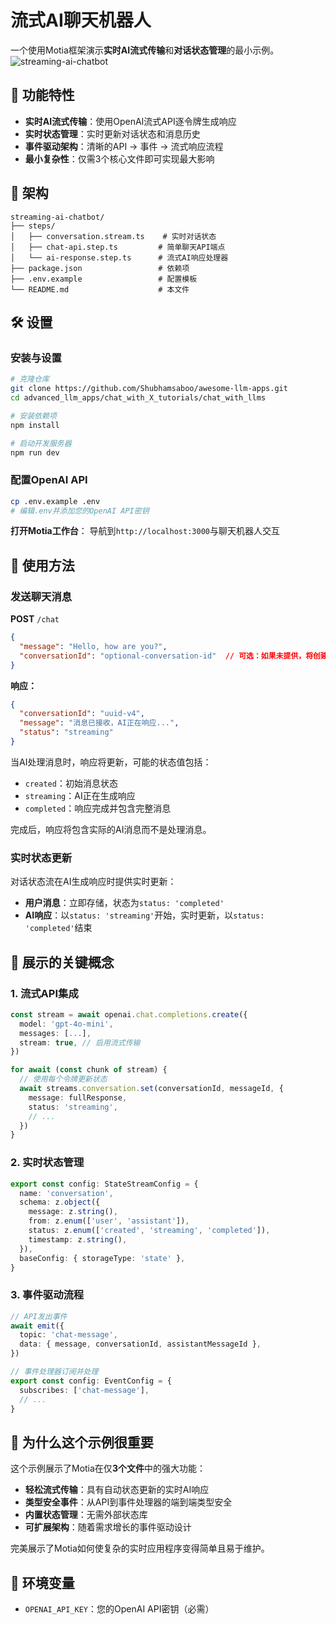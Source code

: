 # 流式AI聊天机器人

一个使用Motia框架演示**实时AI流式传输**和**对话状态管理**的最小示例。
![streaming-ai-chatbot](docs/images/streaming-ai-chatbot.gif)

## 🚀 功能特性

- **实时AI流式传输**：使用OpenAI流式API逐令牌生成响应
- **实时状态管理**：实时更新对话状态和消息历史
- **事件驱动架构**：清晰的API → 事件 → 流式响应流程
- **最小复杂性**：仅需3个核心文件即可实现最大影响

## 📁 架构

```
streaming-ai-chatbot/
├── steps/
│   ├── conversation.stream.ts    # 实时对话状态
│   ├── chat-api.step.ts         # 简单聊天API端点  
│   └── ai-response.step.ts      # 流式AI响应处理器
├── package.json                 # 依赖项
├── .env.example                 # 配置模板
└── README.md                    # 本文件
```

## 🛠️ 设置

### 安装与设置

```bash
# 克隆仓库
git clone https://github.com/Shubhamsaboo/awesome-llm-apps.git
cd advanced_llm_apps/chat_with_X_tutorials/chat_with_llms

# 安装依赖项
npm install

# 启动开发服务器
npm run dev
```

### 配置OpenAI API
   ```bash
   cp .env.example .env
   # 编辑.env并添加您的OpenAI API密钥
   ```

**打开Motia工作台**：
   导航到`http://localhost:3000`与聊天机器人交互

## 🔧 使用方法

### 发送聊天消息

**POST** `/chat`

```json
{
  "message": "Hello, how are you?",
  "conversationId": "optional-conversation-id"  // 可选：如果未提供，将创建新对话
}
```

**响应：**
```json
{
  "conversationId": "uuid-v4",
  "message": "消息已接收，AI正在响应...",
  "status": "streaming"
}
```

当AI处理消息时，响应将更新，可能的状态值包括：
- `created`：初始消息状态
- `streaming`：AI正在生成响应
- `completed`：响应完成并包含完整消息

完成后，响应将包含实际的AI消息而不是处理消息。

### 实时状态更新

对话状态流在AI生成响应时提供实时更新：

- **用户消息**：立即存储，状态为`status: 'completed'`
- **AI响应**：以`status: 'streaming'`开始，实时更新，以`status: 'completed'`结束

## 🎯 展示的关键概念

### 1. **流式API集成**
```typescript
const stream = await openai.chat.completions.create({
  model: 'gpt-4o-mini',
  messages: [...],
  stream: true, // 启用流式传输
})

for await (const chunk of stream) {
  // 使用每个令牌更新状态
  await streams.conversation.set(conversationId, messageId, {
    message: fullResponse,
    status: 'streaming',
    // ...
  })
}
```

### 2. **实时状态管理**
```typescript
export const config: StateStreamConfig = {
  name: 'conversation',
  schema: z.object({
    message: z.string(),
    from: z.enum(['user', 'assistant']),
    status: z.enum(['created', 'streaming', 'completed']),
    timestamp: z.string(),
  }),
  baseConfig: { storageType: 'state' },
}
```

### 3. **事件驱动流程**
```typescript
// API发出事件
await emit({
  topic: 'chat-message',
  data: { message, conversationId, assistantMessageId },
})

// 事件处理器订阅并处理
export const config: EventConfig = {
  subscribes: ['chat-message'],
  // ...
}
```

## 🌟 为什么这个示例很重要

这个示例展示了Motia在仅**3个文件**中的强大功能：

- **轻松流式传输**：具有自动状态更新的实时AI响应
- **类型安全事件**：从API到事件处理器的端到端类型安全
- **内置状态管理**：无需外部状态库
- **可扩展架构**：随着需求增长的事件驱动设计

完美展示了Motia如何使复杂的实时应用程序变得简单且易于维护。

## 🔑 环境变量

- `OPENAI_API_KEY`：您的OpenAI API密钥（必需）